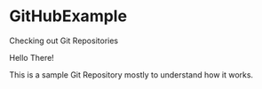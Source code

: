 # GitHubExample
Checking out Git Repositories

Hello There!

This is a sample Git Repository mostly to understand how it works. 
